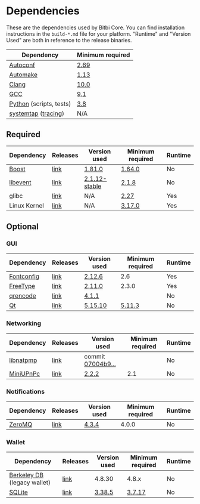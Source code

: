 # Dependencies

These are the dependencies used by Bitbi Core.
You can find installation instructions in the `build-*.md` file for your platform.
"Runtime" and "Version Used" are both in reference to the release binaries.

| Dependency | Minimum required |
| --- | --- |
| [Autoconf](https://www.gnu.org/software/autoconf/) | [2.69](https://github.com/bitbi/bitbi/pull/17769) |
| [Automake](https://www.gnu.org/software/automake/) | [1.13](https://github.com/bitbi/bitbi/pull/18290) |
| [Clang](https://clang.llvm.org) | [10.0](https://github.com/bitbi/bitbi/pull/27682) |
| [GCC](https://gcc.gnu.org) | [9.1](https://github.com/bitbi/bitbi/pull/27662) |
| [Python](https://www.python.org) (scripts, tests) | [3.8](https://github.com/bitbi/bitbi/pull/27483) |
| [systemtap](https://sourceware.org/systemtap/) ([tracing](tracing.md))| N/A |

## Required

| Dependency | Releases | Version used | Minimum required | Runtime |
| --- | --- | --- | --- | --- |
| [Boost](../depends/packages/boost.mk) | [link](https://www.boost.org/users/download/) | [1.81.0](https://github.com/bitbi/bitbi/pull/26557) | [1.64.0](https://github.com/bitbi/bitbi/pull/22320) | No |
| [libevent](../depends/packages/libevent.mk) | [link](https://github.com/libevent/libevent/releases) | [2.1.12-stable](https://github.com/bitbi/bitbi/pull/21991) | [2.1.8](https://github.com/bitbi/bitbi/pull/24681) | No |
| glibc | [link](https://www.gnu.org/software/libc/) | N/A | [2.27](https://github.com/bitbi/bitbi/pull/27029) | Yes |
| Linux Kernel | [link](https://www.kernel.org/) | N/A | [3.17.0](https://github.com/bitbi/bitbi/pull/27699) | Yes |

## Optional

### GUI
| Dependency | Releases | Version used | Minimum required | Runtime |
| --- | --- | --- | --- | --- |
| [Fontconfig](../depends/packages/fontconfig.mk) | [link](https://www.freedesktop.org/wiki/Software/fontconfig/) | [2.12.6](https://github.com/bitbi/bitbi/pull/23495) | 2.6 | Yes |
| [FreeType](../depends/packages/freetype.mk) | [link](https://freetype.org) | [2.11.0](https://github.com/bitbi/bitbi/commit/01544dd78ccc0b0474571da854e27adef97137fb) | 2.3.0 | Yes |
| [qrencode](../depends/packages/qrencode.mk) | [link](https://fukuchi.org/works/qrencode/) | [4.1.1](https://github.com/bitbi/bitbi/pull/27312) | | No |
| [Qt](../depends/packages/qt.mk) | [link](https://download.qt.io/official_releases/qt/) | [5.15.10](https://github.com/bitbi/bitbi/pull/28561) | [5.11.3](https://github.com/bitbi/bitbi/pull/24132) | No |

### Networking
| Dependency | Releases | Version used | Minimum required | Runtime |
| --- | --- | --- | --- | --- |
| [libnatpmp](../depends/packages/libnatpmp.mk) | [link](https://github.com/miniupnp/libnatpmp/) | commit [07004b9...](https://github.com/bitbi/bitbi/pull/25917) | | No |
| [MiniUPnPc](../depends/packages/miniupnpc.mk) | [link](https://miniupnp.tuxfamily.org/) | [2.2.2](https://github.com/bitbi/bitbi/pull/20421) | 2.1 | No |

### Notifications
| Dependency | Releases | Version used | Minimum required | Runtime |
| --- | --- | --- | --- | --- |
| [ZeroMQ](../depends/packages/zeromq.mk) | [link](https://github.com/zeromq/libzmq/releases) | [4.3.4](https://github.com/bitbi/bitbi/pull/23956) | 4.0.0 | No |

### Wallet
| Dependency | Releases | Version used | Minimum required | Runtime |
| --- | --- | --- | --- | --- |
| [Berkeley DB](../depends/packages/bdb.mk) (legacy wallet) | [link](https://www.oracle.com/technetwork/database/database-technologies/berkeleydb/downloads/index.html) | 4.8.30 | 4.8.x | No |
| [SQLite](../depends/packages/sqlite.mk) | [link](https://sqlite.org) | [3.38.5](https://github.com/bitbi/bitbi/pull/25378) | [3.7.17](https://github.com/bitbi/bitbi/pull/19077) | No |
